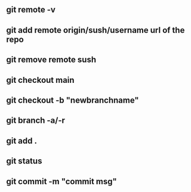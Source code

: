 ## git remote -v
## git add remote origin/sush/username    url of the repo
## git remove remote sush
## git checkout main
## git checkout -b "newbranchname"
## git branch -a/-r
## git add .
## git status 
## git commit -m "commit msg"
